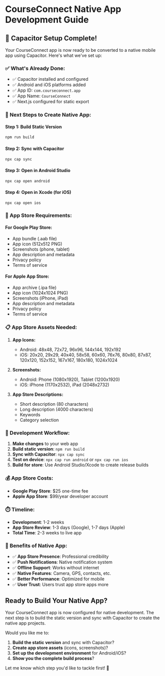 # CourseConnect Native App Development Guide

## 🚀 **Capacitor Setup Complete!**

Your CourseConnect app is now ready to be converted to a native mobile app using Capacitor. Here's what we've set up:

### **✅ What's Already Done:**
- ✅ Capacitor installed and configured
- ✅ Android and iOS platforms added
- ✅ App ID: `com.courseconnect.app`
- ✅ App Name: `CourseConnect`
- ✅ Next.js configured for static export

### **📱 Next Steps to Create Native App:**

#### **Step 1: Build Static Version**
```bash
npm run build
```

#### **Step 2: Sync with Capacitor**
```bash
npx cap sync
```

#### **Step 3: Open in Android Studio**
```bash
npx cap open android
```

#### **Step 4: Open in Xcode (for iOS)**
```bash
npx cap open ios
```

### **🎯 App Store Requirements:**

#### **For Google Play Store:**
- App bundle (.aab file)
- App icon (512x512 PNG)
- Screenshots (phone, tablet)
- App description and metadata
- Privacy policy
- Terms of service

#### **For Apple App Store:**
- App archive (.ipa file)
- App icon (1024x1024 PNG)
- Screenshots (iPhone, iPad)
- App description and metadata
- Privacy policy
- Terms of service

### **📋 App Store Assets Needed:**

1. **App Icons:**
   - Android: 48x48, 72x72, 96x96, 144x144, 192x192
   - iOS: 20x20, 29x29, 40x40, 58x58, 60x60, 76x76, 80x80, 87x87, 120x120, 152x152, 167x167, 180x180, 1024x1024

2. **Screenshots:**
   - Android: Phone (1080x1920), Tablet (1200x1920)
   - iOS: iPhone (1170x2532), iPad (2048x2732)

3. **App Store Descriptions:**
   - Short description (80 characters)
   - Long description (4000 characters)
   - Keywords
   - Category selection

### **🔧 Development Workflow:**

1. **Make changes** to your web app
2. **Build static version**: `npm run build`
3. **Sync with Capacitor**: `npx cap sync`
4. **Test on device**: `npx cap run android` or `npx cap run ios`
5. **Build for store**: Use Android Studio/Xcode to create release builds

### **💰 App Store Costs:**

- **Google Play Store**: $25 one-time fee
- **Apple App Store**: $99/year developer account

### **⏱️ Timeline:**

- **Development**: 1-2 weeks
- **App Store Review**: 1-3 days (Google), 1-7 days (Apple)
- **Total Time**: 2-3 weeks to live app

### **🎉 Benefits of Native App:**

- ✅ **App Store Presence**: Professional credibility
- ✅ **Push Notifications**: Native notification system
- ✅ **Offline Support**: Works without internet
- ✅ **Native Features**: Camera, GPS, contacts, etc.
- ✅ **Better Performance**: Optimized for mobile
- ✅ **User Trust**: Users trust app store apps more

## **Ready to Build Your Native App?**

Your CourseConnect app is now configured for native development. The next step is to build the static version and sync with Capacitor to create the native app projects.

Would you like me to:
1. **Build the static version** and sync with Capacitor?
2. **Create app store assets** (icons, screenshots)?
3. **Set up the development environment** for Android/iOS?
4. **Show you the complete build process**?

Let me know which step you'd like to tackle first! 🚀

